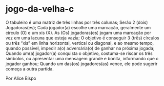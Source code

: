 # jogo-da-velha-c

O tabuleiro é uma matriz de três linhas por três colunas;
Serão 2 (dois) Jogadoras(es); 
Cada jogador(a) escolhe uma marcação, geralmente um círculo (O) e um xis (X). 
As (Os) jogadoras(es) jogam uma marcação por vez em uma lacuna que esteja vazia;
O objetivo é conseguir 3 (três) círculos ou três “xis” em linha horizontal, vertical ou diagonal, e ao mesmo tempo, quando possível, impedir a(o) adversária(o) de ganhar na próxima jogada;
Quando um(a) jogador(a) conquista o objetivo, costuma-se riscar os três símbolos, ou apresentar uma mensagem grande e bonita, informando que o jogador ganhou;
Quando um das(os) jogadores(as) vence, ele pode sugerir começa a outra partida.

Por Alice Bispo
